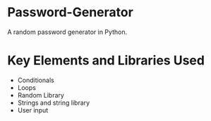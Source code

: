 # Password-Generator

A random password generator in Python.

# Key Elements and Libraries Used
- Conditionals
- Loops
- Random Library
- Strings and string library
- User input
